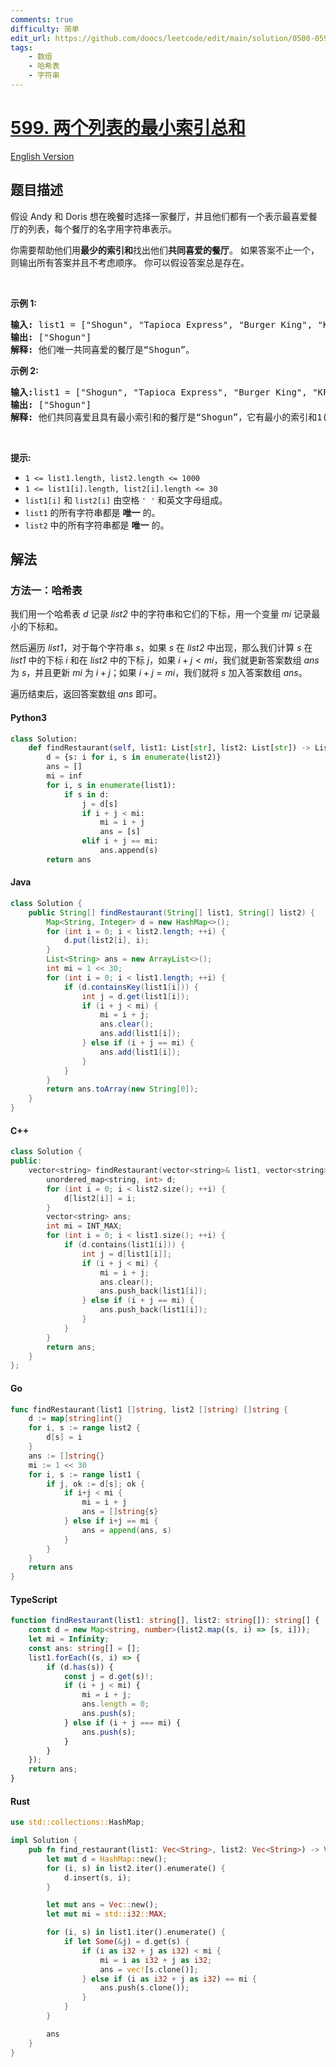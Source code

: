 ```yaml
---
comments: true
difficulty: 简单
edit_url: https://github.com/doocs/leetcode/edit/main/solution/0500-0599/0599.Minimum%20Index%20Sum%20of%20Two%20Lists/README.md
tags:
    - 数组
    - 哈希表
    - 字符串
---
```


<!-- problem:start -->

# [599. 两个列表的最小索引总和](https://leetcode.cn/problems/minimum-index-sum-of-two-lists)

[English Version](/solution/0500-0599/0599.Minimum%20Index%20Sum%20of%20Two%20Lists/README_EN.md)

## 题目描述

<!-- description:start -->

<p>假设 Andy 和 Doris 想在晚餐时选择一家餐厅，并且他们都有一个表示最喜爱餐厅的列表，每个餐厅的名字用字符串表示。</p>

<p>你需要帮助他们用<strong>最少的索引和</strong>找出他们<strong>共同喜爱的餐厅</strong>。 如果答案不止一个，则输出所有答案并且不考虑顺序。 你可以假设答案总是存在。</p>

<p>&nbsp;</p>

<p><strong>示例 1:</strong></p>

<pre>
<strong>输入: </strong>list1 = ["Shogun", "Tapioca Express", "Burger King", "KFC"]，list2 = ["Piatti", "The Grill at Torrey Pines", "Hungry Hunter Steakhouse", "Shogun"]
<strong>输出:</strong> ["Shogun"]
<strong>解释:</strong> 他们唯一共同喜爱的餐厅是“Shogun”。
</pre>

<p><strong>示例 2:</strong></p>

<pre>
<strong>输入:</strong>list1 = ["Shogun", "Tapioca Express", "Burger King", "KFC"]，list2 = ["KFC", "Shogun", "Burger King"]
<strong>输出:</strong> ["Shogun"]
<strong>解释:</strong> 他们共同喜爱且具有最小索引和的餐厅是“Shogun”，它有最小的索引和1(0+1)。
</pre>

<p>&nbsp;</p>

<p><strong>提示:</strong></p>

<ul>
	<li><code>1 &lt;= list1.length, list2.length &lt;= 1000</code></li>
	<li><code>1 &lt;= list1[i].length, list2[i].length &lt;= 30</code>&nbsp;</li>
	<li><code>list1[i]</code> 和 <code>list2[i]</code> 由空格<meta charset="UTF-8" />&nbsp;<code>' '</code>&nbsp;和英文字母组成。</li>
	<li><code>list1</code> 的所有字符串都是 <strong>唯一</strong> 的。</li>
	<li><code>list2</code> 中的所有字符串都是 <strong>唯一</strong> 的。</li>
</ul>

<!-- description:end -->

## 解法

<!-- solution:start -->

### 方法一：哈希表

我们用一个哈希表 $\textit{d}$ 记录 $\textit{list2}$ 中的字符串和它们的下标，用一个变量 $\textit{mi}$ 记录最小的下标和。

然后遍历 $\textit{list1}$，对于每个字符串 $\textit{s}$，如果 $\textit{s}$ 在 $\textit{list2}$ 中出现，那么我们计算 $\textit{s}$ 在 $\textit{list1}$ 中的下标 $\textit{i}$ 和在 $\textit{list2}$ 中的下标 $\textit{j}$，如果 $\textit{i} + \textit{j} < \textit{mi}$，我们就更新答案数组 $\textit{ans}$ 为 $\textit{s}$，并且更新 $\textit{mi}$ 为 $\textit{i} + \textit{j}$；如果 $\textit{i} + \textit{j} = \textit{mi}$，我们就将 $\textit{s}$ 加入答案数组 $\textit{ans}$。

遍历结束后，返回答案数组 $\textit{ans}$ 即可。

<!-- tabs:start -->

#### Python3

```python
class Solution:
    def findRestaurant(self, list1: List[str], list2: List[str]) -> List[str]:
        d = {s: i for i, s in enumerate(list2)}
        ans = []
        mi = inf
        for i, s in enumerate(list1):
            if s in d:
                j = d[s]
                if i + j < mi:
                    mi = i + j
                    ans = [s]
                elif i + j == mi:
                    ans.append(s)
        return ans
```

#### Java

```java
class Solution {
    public String[] findRestaurant(String[] list1, String[] list2) {
        Map<String, Integer> d = new HashMap<>();
        for (int i = 0; i < list2.length; ++i) {
            d.put(list2[i], i);
        }
        List<String> ans = new ArrayList<>();
        int mi = 1 << 30;
        for (int i = 0; i < list1.length; ++i) {
            if (d.containsKey(list1[i])) {
                int j = d.get(list1[i]);
                if (i + j < mi) {
                    mi = i + j;
                    ans.clear();
                    ans.add(list1[i]);
                } else if (i + j == mi) {
                    ans.add(list1[i]);
                }
            }
        }
        return ans.toArray(new String[0]);
    }
}
```

#### C++

```cpp
class Solution {
public:
    vector<string> findRestaurant(vector<string>& list1, vector<string>& list2) {
        unordered_map<string, int> d;
        for (int i = 0; i < list2.size(); ++i) {
            d[list2[i]] = i;
        }
        vector<string> ans;
        int mi = INT_MAX;
        for (int i = 0; i < list1.size(); ++i) {
            if (d.contains(list1[i])) {
                int j = d[list1[i]];
                if (i + j < mi) {
                    mi = i + j;
                    ans.clear();
                    ans.push_back(list1[i]);
                } else if (i + j == mi) {
                    ans.push_back(list1[i]);
                }
            }
        }
        return ans;
    }
};
```

#### Go

```go
func findRestaurant(list1 []string, list2 []string) []string {
	d := map[string]int{}
	for i, s := range list2 {
		d[s] = i
	}
	ans := []string{}
	mi := 1 << 30
	for i, s := range list1 {
		if j, ok := d[s]; ok {
			if i+j < mi {
				mi = i + j
				ans = []string{s}
			} else if i+j == mi {
				ans = append(ans, s)
			}
		}
	}
	return ans
}
```

#### TypeScript

```ts
function findRestaurant(list1: string[], list2: string[]): string[] {
    const d = new Map<string, number>(list2.map((s, i) => [s, i]));
    let mi = Infinity;
    const ans: string[] = [];
    list1.forEach((s, i) => {
        if (d.has(s)) {
            const j = d.get(s)!;
            if (i + j < mi) {
                mi = i + j;
                ans.length = 0;
                ans.push(s);
            } else if (i + j === mi) {
                ans.push(s);
            }
        }
    });
    return ans;
}
```

#### Rust

```rust
use std::collections::HashMap;

impl Solution {
    pub fn find_restaurant(list1: Vec<String>, list2: Vec<String>) -> Vec<String> {
        let mut d = HashMap::new();
        for (i, s) in list2.iter().enumerate() {
            d.insert(s, i);
        }

        let mut ans = Vec::new();
        let mut mi = std::i32::MAX;

        for (i, s) in list1.iter().enumerate() {
            if let Some(&j) = d.get(s) {
                if (i as i32 + j as i32) < mi {
                    mi = i as i32 + j as i32;
                    ans = vec![s.clone()];
                } else if (i as i32 + j as i32) == mi {
                    ans.push(s.clone());
                }
            }
        }

        ans
    }
}
```

<!-- tabs:end -->

<!-- solution:end -->

<!-- problem:end -->
